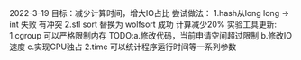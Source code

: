 2022-3-19
目标：减少计算时间，增大IO占比
尝试做法：
1.hash从long long -> int 失败 有冲突
2.stl sort 替换为 wolfsort 成功 计算减少20%
实验工具更新:
1.cgroup 可以严格限制内存
TODO:a.修改代码，当前申请空间超过限制
     b.修改IO速度
     c.实现CPU独占
2.time 可以统计程序运行时间等一系列参数